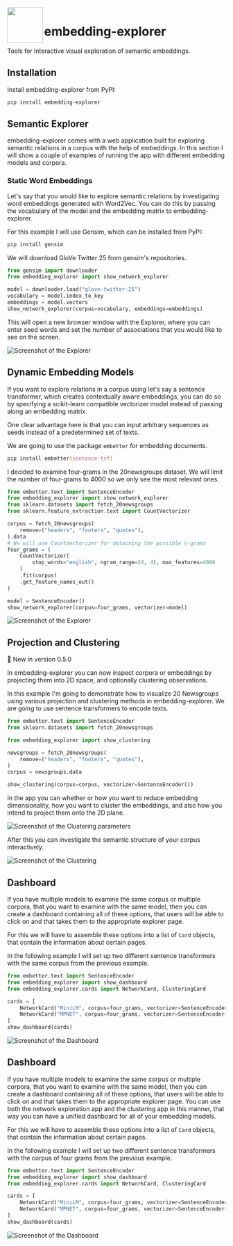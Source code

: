 <img align="left" width="82" height="82" src="assets/logo.svg">

# embedding-explorer
Tools for interactive visual exploration of semantic embeddings.

## Installation

Install embedding-explorer from PyPI:

```bash
pip install embedding-explorer
```

## Semantic Explorer

embedding-explorer comes with a web application built for exploring semantic relations in a corpus with the help of embeddings.
In this section I will show a couple of examples of running the app with different embedding models and corpora.

### Static Word Embeddings
Let's say that you would like to explore semantic relations by investigating word embeddings generated with Word2Vec.
You can do this by passing the vocabulary of the model and the embedding matrix to embedding-explorer.

For this example I will use Gensim, which can be installed from PyPI:

```bash
pip install gensim
```

We will download GloVe Twitter 25 from gensim's repositories. 
```python
from gensim import downloader
from embedding_explorer import show_network_explorer

model = downloader.load("glove-twitter-25")
vocabulary = model.index_to_key
embeddings = model.vectors
show_network_explorer(corpus=vocabulary, embeddings=embeddings)
```

This will open a new browser window with the Explorer, where you can enter seed words and set the number of associations that you would
like to see on the screen.

![Screenshot of the Explorer](assets/glove_screenshot.png)

## Dynamic Embedding Models

If you want to explore relations in a corpus using let's say a sentence transformer, which creates contextually aware embeddings,
you can do so by specifying a scikit-learn compatible vectorizer model instead of passing along an embedding matrix.

One clear advantage here is that you can input arbitrary sequences as seeds instead of a predetermined set of texts.

We are going to use the package `embetter` for embedding documents.

```bash
pip install embetter[sentence-trf]
```

I decided to examine four-grams in the 20newsgroups dataset. We will limit the number of four-grams to 4000 so we only see the most relevant ones.

```python
from embetter.text import SentenceEncoder
from embedding_explorer import show_network_explorer
from sklearn.datasets import fetch_20newsgroups
from sklearn.feature_extraction.text import CountVectorizer

corpus = fetch_20newsgroups(
    remove=("headers", "footers", "quotes"),
).data
# We will use CountVectorizer for obtaining the possible n-grams
four_grams = (
    CountVectorizer(
        stop_words="english", ngram_range=(4, 4), max_features=4000
    )
    .fit(corpus)
    .get_feature_names_out()
)

model = SentenceEncoder()
show_network_explorer(corpus=four_grams, vectorizer=model)
```

![Screenshot of the Explorer](assets/trf_screenshot.png)

## Projection and Clustering
:star2: New in version 0.5.0 

In embedding-explorer you can now inspect corpora or embeddings by projecting them into 2D space,
and optionally clustering observations.

In this example I'm going to demonstrate how to visualize 20 Newsgroups using various projection and clustering methods in embedding-explorer.
We are going to use sentence transformers to encode texts.

```python
from embetter.text import SentenceEncoder
from sklearn.datasets import fetch_20newsgroups

from embedding_explorer import show_clustering

newsgroups = fetch_20newsgroups(
    remove=("headers", "footers", "quotes"),
)
corpus = newsgroups.data

show_clustering(corpus=corpus, vectorizer=SentenceEncoder())
```

In the app you can whether or how you want to reduce embedding dimensionality, how you want to cluster the embeddings, and also how you intend to project them onto the 2D plane.

![Screenshot of the Clustering parameters](assets/clustering_params.png)

After this you can investigate the semantic structure of your corpus interactively.

![Screenshot of the Clustering](assets/clustering_app.png)

## Dashboard

If you have multiple models to examine the same corpus or multiple corpora, that you want to examine with the same model, then
you can create a dashboard containing all of these options, that users will be able to click on and that takes them to the appropriate explorer page.

For this we will have to assemble these options into a list of `Card` objects, that contain the information about certain pages.

In the following example I will set up two different sentence transformers with the same corpus from the previous example.

```python
from embetter.text import SentenceEncoder
from embedding_explorer import show_dashboard
from embedding_explorer.cards import NetworkCard, ClusteringCard

cards = [
    NetworkCard("MiniLM", corpus=four_grams, vectorizer=SentenceEncoder("all-MiniLM-L12-v2")),
    NetworkCard("MPNET", corpus=four_grams, vectorizer=SentenceEncoder("all-mpnet-base-v2")),
]
show_dashboard(cards)
```

![Screenshot of the Dashboard](assets/dashboard_screenshot.png)


## Dashboard

If you have multiple models to examine the same corpus or multiple corpora, that you want to examine with the same model, then
you can create a dashboard containing all of these options, that users will be able to click on and that takes them to the appropriate explorer page.
You can use both the network exploration app and the clustering app in this manner, that way you can have a unified dashboard for all of your embedding models.

For this we will have to assemble these options into a list of `Card` objects, that contain the information about certain pages.

In the following example I will set up two different sentence transformers with the corpus of four grams from the previous example.

```python
from embetter.text import SentenceEncoder
from embedding_explorer import show_dashboard
from embedding_explorer.cards import NetworkCard, ClusteringCard

cards = [
    NetworkCard("MiniLM", corpus=four_grams, vectorizer=SentenceEncoder("all-MiniLM-L12-v2")),
    NetworkCard("MPNET", corpus=four_grams, vectorizer=SentenceEncoder("all-mpnet-base-v2")),
]
show_dashboard(cards)
```

![Screenshot of the Dashboard](assets/dashboard_screenshot.png)

